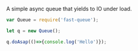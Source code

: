 A simple async queue that yields to IO under load.

```javascript
var Queue = require('fast-queue');

let q = new Queue();

q.doAsap(()=>{console.log('Hello')});
```